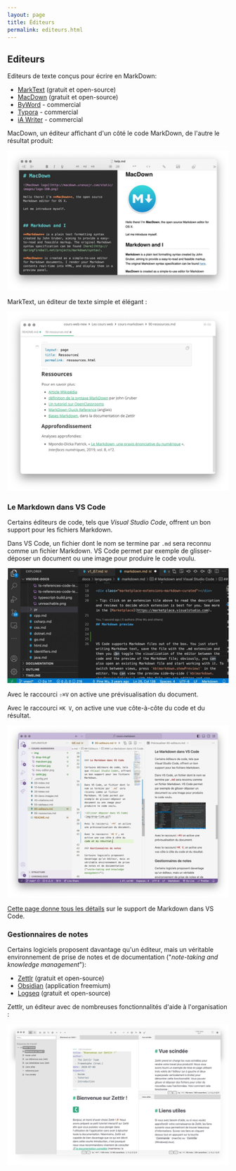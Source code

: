 ```yaml
---
layout: page
title: Éditeurs
permalink: editeurs.html
---
```


## Editeurs

Editeurs de texte conçus pour écrire en MarkDown: 

* [MarkText](https://github.com/marktext/marktext) (gratuit et open-source)
* [MacDown](https://macdown.uranusjr.com/) (gratuit et open-source)
* [ByWord](https://bywordapp.com/) - commercial
* [Typora](https://typora.io/) - commercial
* [iA Writer](https://ia.net/writer/) - commercial

MacDown, un éditeur affichant d'un côté le code MarkDown, de l'autre le résultat produit:

![L'éditeur MacDown](img/macdown.jpg)

MarkText, un éditeur de texte simple et élégant :

![L'éditeur MarkText](img/marktext.jpg)

### Le Markdown dans VS Code

Certains éditeurs de code, tels que *Visual Studio Code*, offrent un bon support pour les fichiers Markdown. 

Dans VS Code, un fichier dont le nom se termine par `.md` sera reconnu comme un fichier Markdown. VS Code permet par exemple de glisser-déposer un document ou une image pour produire le code voulu.

![Glisser déposer dans VS Code](img/drop-link.gif)

Avec le raccourci `⇧⌘V` on active une prévisualisation du document.

Avec le raccourci `⌘K V`, on active une vue côte-à-côte du code et du résultat.

![Vue côte-à-côte](img/markdown-vs-code.jpg)

[Cette page donne tous les détails](https://code.visualstudio.com/docs/languages/markdown) sur le support de Markdown dans VS Code.

### Gestionnaires de notes

Certains logiciels proposent davantage qu'un éditeur, mais un véritable environnement de prise de notes et de documentation ("*note-taking and knowledge management*"):

* [Zettlr](https://www.zettlr.com/) (gratuit et open-source)
* [Obsidian](https://obsidian.md/) (application freemium)
* [Logseq](https://logseq.com/) (gratuit et open-source)

Zettlr, un éditeur avec de nombreuses fonctionnalités d'aide à l'organisation :

![L'éditeur Zettrl](img/zettlr.jpg)
